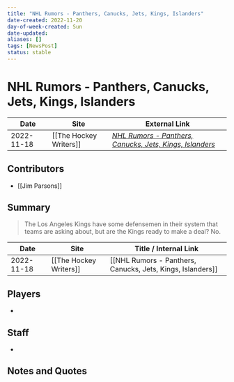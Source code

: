```yaml
---
title: "NHL Rumors - Panthers, Canucks, Jets, Kings, Islanders"
date-created: 2022-11-20
day-of-week-created: Sun
date-updated: 
aliases: []
tags: [NewsPost]
status: stable
---
```


# NHL Rumors - Panthers, Canucks, Jets, Kings, Islanders

| Date       | Site                   | External Link                                                                                                         |
| ---------- | ---------------------- | --------------------------------------------------------------------------------------------------------------------- |
| 2022-11-18 | [[The Hockey Writers]] | [*NHL Rumors - Panthers, Canucks, Jets, Kings, Islanders*](https://thehockeywriters.com/nhl-rumors-november-18-2022/) |

## Contributors
- [[Jim Parsons]]

## Summary
> The Los Angeles Kings have some defensemen in their system that teams are asking about, but are the Kings ready to make a deal?
> No.


| Date       | Site                   | Title / Internal Link                                      |
| ---------- | ---------------------- | ---------------------------------------------------------- |
| 2022-11-18 | [[The Hockey Writers]] | [[NHL Rumors - Panthers, Canucks, Jets, Kings, Islanders]] |

## Players
- 

## Staff
- 

## Notes and Quotes
> 

